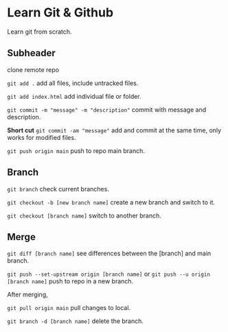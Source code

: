 # Learn Git & Github

Learn git from scratch.

## Subheader

clone remote repo


`git add .` add all files, include untracked files.

`git add index.html` add individual file or folder.

`git commit -m "message" -m "description"` commit with message and description.

**Short cut** `git commit -am "message"` add and commit at the same time, only works for modified files.

`git push origin main` push to repo main branch.

## Branch

`git branch` check current branches.

`git checkout -b [new branch name]` create a new branch and switch to it.

`git checkout [branch name]` switch to another branch.


## Merge

`git diff [branch name]` see differences between the [branch] and main branch.

`git push --set-upstream origin [branch name]` or `git push --u origin [branch name]` push to repo in a new branch.

After merging,

`git pull origin main` pull changes to local.

`git branch -d [branch name]` delete the branch.